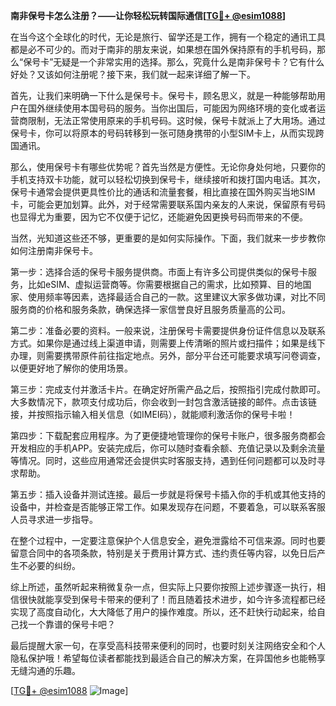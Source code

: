 **南非保号卡怎么注册？——让你轻松玩转国际通信[[TG💪+ @esim1088](https://t.me/s/esim1088)]**

在当今这个全球化的时代，无论是旅行、留学还是工作，拥有一个稳定的通讯工具都是必不可少的。而对于南非的朋友来说，如果想在国外保持原有的手机号码，那么“保号卡”无疑是一个非常实用的选择。那么，究竟什么是南非保号卡？它有什么好处？又该如何注册呢？接下来，我们就一起来详细了解一下。

首先，让我们来明确一下什么是保号卡。保号卡，顾名思义，就是一种能够帮助用户在国外继续使用本国号码的服务。当你出国后，可能因为网络环境的变化或者运营商限制，无法正常使用原来的手机号码。这时候，保号卡就派上了大用场。通过保号卡，你可以将原本的号码转移到一张可随身携带的小型SIM卡上，从而实现跨国通讯。

那么，使用保号卡有哪些优势呢？首先当然是方便性。无论你身处何地，只要你的手机支持双卡功能，就可以轻松切换到保号卡，继续接听和拨打国内电话。其次，保号卡通常会提供更具性价比的通话和流量套餐，相比直接在国外购买当地SIM卡，可能会更加划算。此外，对于经常需要联系国内亲友的人来说，保留原有号码也显得尤为重要，因为它不仅便于记忆，还能避免因更换号码而带来的不便。

当然，光知道这些还不够，更重要的是如何实际操作。下面，我们就来一步步教你如何注册南非保号卡。

第一步：选择合适的保号卡服务提供商。市面上有许多公司提供类似的保号卡服务，比如eSIM、虚拟运营商等。你需要根据自己的需求，比如预算、目的地国家、使用频率等因素，选择最适合自己的一款。这里建议大家多做功课，对比不同服务商的价格和服务条款，确保选择一家信誉良好且服务质量高的公司。

第二步：准备必要的资料。一般来说，注册保号卡需要提供身份证件信息以及联系方式。如果你是通过线上渠道申请，则需要上传清晰的照片或扫描件；如果是线下办理，则需要携带原件前往指定地点。另外，部分平台还可能要求填写问卷调查，以便更好地了解你的使用场景。

第三步：完成支付并激活卡片。在确定好所需产品之后，按照指引完成付款即可。大多数情况下，款项支付成功后，你会收到一封包含激活链接的邮件。点击该链接，并按照指示输入相关信息（如IMEI码），就能顺利激活你的保号卡啦！

第四步：下载配套应用程序。为了更便捷地管理你的保号卡账户，很多服务商都会开发相应的手机APP。安装完成后，你可以随时查看余额、充值记录以及剩余流量等情况。同时，这些应用通常还会提供实时客服支持，遇到任何问题都可以及时寻求帮助。

第五步：插入设备并测试连接。最后一步就是将保号卡插入你的手机或其他支持的设备中，并检查是否能够正常工作。如果发现存在问题，不要着急，可以联系客服人员寻求进一步指导。

在整个过程中，一定要注意保护个人信息安全，避免泄露给不可信来源。同时也要留意合同中的各项条款，特别是关于费用计算方式、违约责任等内容，以免日后产生不必要的纠纷。

综上所述，虽然听起来稍微复杂一点，但实际上只要你按照上述步骤逐一执行，相信很快就能享受到保号卡带来的便利了！而且随着技术进步，如今许多流程都已经实现了高度自动化，大大降低了用户的操作难度。所以，还不赶快行动起来，给自己找一个靠谱的保号卡吧？

最后提醒大家一句，在享受高科技带来便利的同时，也要时刻关注网络安全和个人隐私保护哦！希望每位读者都能找到最适合自己的解决方案，在异国他乡也能畅享无缝沟通的乐趣。

[[TG💪+ @esim1088](https://t.me/s/esim1088) ![Image](https://i.postimg.cc/4NQfJmqS/Snipaste-2025-05-13-00-14-12.png)]